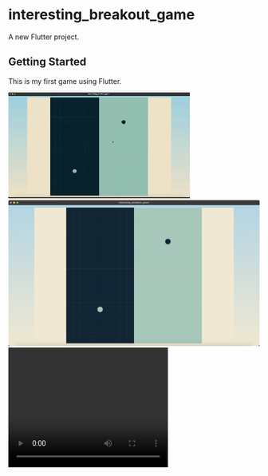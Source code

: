 # interesting_breakout_game

A new Flutter project.

## Getting Started

This is my first game using Flutter.

<img src="images/demo.gif">
<img src="images/screenshot_1.png">
<video width="320" height="240" controls>
  <source src="demo.mov" type="video/mp4">
</video>